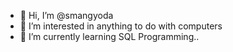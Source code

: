- 👋 Hi, I’m @smangyoda
- 👀 I’m interested in anything to do with computers
- 🌱 I’m currently learning SQL Programming..
<!---
smangyoda/smangyoda is a ✨ special ✨ repository because its `README.md` (this file) appears on your GitHub profile.
You can click the Preview link to take a look at your changes.
--->
